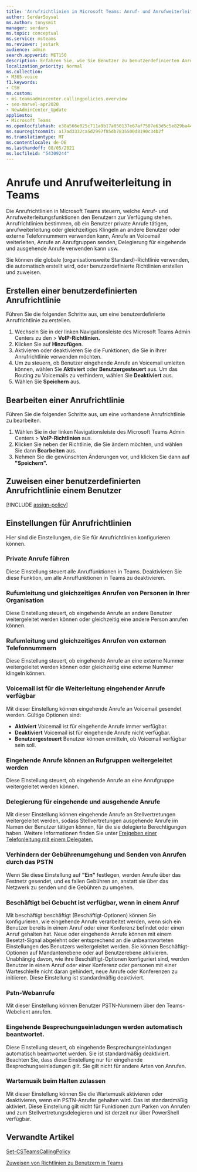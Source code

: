 ```yaml
---
title: 'Anrufrichtlinien in Microsoft Teams: Anruf- und Anrufweiterleitungsfunktionen'
author: SerdarSoysal
ms.author: tonysmit
manager: serdars
ms.topic: conceptual
ms.service: msteams
ms.reviewer: jastark
audience: admin
search.appverid: MET150
description: Erfahren Sie, wie Sie Benutzer zu benutzerdefinierten Anrufrichtlinien in Microsoft Teams sowie zu verschiedenen Anrufrichtlinieneinstellungen erstellen, ändern und hinzufügen.
localization_priority: Normal
ms.collection:
- M365-voice
f1.keywords:
- CSH
ms.custom:
- ms.teamsadmincenter.callingpolicies.overview
- seo-marvel-apr2020
- NewAdminCenter_Update
appliesto:
- Microsoft Teams
ms.openlocfilehash: e38a566e025c711a9b17a050137e67af7507e63d5c5e829ba4448ee4a1577790
ms.sourcegitcommit: a17ad3332ca5d2997f85db7835500d8190c34b2f
ms.translationtype: MT
ms.contentlocale: de-DE
ms.lasthandoff: 08/05/2021
ms.locfileid: "54309244"
---
```

#  <a name="calling-and-call-forwarding-in-teams"></a>Anrufe und Anrufweiterleitung in Teams

Die Anrufrichtlinien in Microsoft Teams steuern, welche Anruf- und Anrufweiterleitungsfunktionen den Benutzern zur Verfügung stehen. Anrufrichtlinien bestimmen, ob ein Benutzer private Anrufe tätigen, anrufweiterleitung oder gleichzeitiges Klingeln an andere Benutzer oder externe Telefonnummern verwenden kann, Anrufe an Voicemail weiterleiten, Anrufe an Anrufgruppen senden, Delegierung für eingehende und ausgehende Anrufe verwenden kann usw.

Sie können die globale (organisationsweite Standard)-Richtlinie verwenden, die automatisch erstellt wird, oder benutzerdefinierte Richtlinien erstellen und zuweisen.

## <a name="create-a-custom-calling-policy"></a>Erstellen einer benutzerdefinierten Anrufrichtlinie

Führen Sie die folgenden Schritte aus, um eine benutzerdefinierte Anrufrichtlinie zu erstellen.

1. Wechseln Sie in der linken Navigationsleiste des Microsoft Teams Admin Centers zu den   >  **VoIP-Richtlinien.**
2. Klicken Sie auf **Hinzufügen**.
3. Aktivieren oder deaktivieren Sie die Funktionen, die Sie in Ihrer Anrufrichtlinie verwenden möchten.
4. Um zu steuern, ob Benutzer eingehende Anrufe an Voicemail umleiten können, wählen Sie **Aktiviert** oder **Benutzergesteuert** aus. Um das Routing zu Voicemails zu verhindern, wählen Sie **Deaktiviert** aus.
5. Wählen Sie **Speichern** aus.

## <a name="edit-a-calling-policy"></a>Bearbeiten einer Anrufrichtlinie

Führen Sie die folgenden Schritte aus, um eine vorhandene Anrufrichtlinie zu bearbeiten.

1. Wählen Sie in der linken Navigationsleiste des Microsoft Teams Admin Centers   >  **VoIP-Richtlinien** aus.
2. Klicken Sie neben der Richtlinie, die Sie ändern möchten, und wählen Sie dann **Bearbeiten** aus.
3. Nehmen Sie die gewünschten Änderungen vor, und klicken Sie dann auf **"Speichern".**

## <a name="assign-a-custom-calling-policy-to-users"></a>Zuweisen einer benutzerdefinierten Anrufrichtlinie einem Benutzer

[!INCLUDE [assign-policy](includes/assign-policy.md)]

## <a name="calling-policy-settings"></a>Einstellungen für Anrufrichtlinien

Hier sind die Einstellungen, die Sie für Anrufrichtlinien konfigurieren können.

### <a name="make-private-calls"></a>Private Anrufe führen

Diese Einstellung steuert alle Anruffunktionen in Teams. Deaktivieren Sie diese Funktion, um alle Anruffunktionen in Teams zu deaktivieren.

### <a name="call-forwarding-and-simultaneous-ringing-to-people-in-your-organization"></a>Rufumleitung und gleichzeitiges Anrufen von Personen in Ihrer Organisation

Diese Einstellung steuert, ob eingehende Anrufe an andere Benutzer weitergeleitet werden können oder gleichzeitig eine andere Person anrufen können. 

### <a name="call-forwarding-and-simultaneous-ringing-to-external-phone-numbers"></a>Rufumleitung und gleichzeitiges Anrufen von externen Telefonnummern

Diese Einstellung steuert, ob eingehende Anrufe an eine externe Nummer weitergeleitet werden können oder gleichzeitig eine externe Nummer klingeln können.

### <a name="voicemail-is-available-for-routing-inbound-calls"></a>Voicemail ist für die Weiterleitung eingehender Anrufe verfügbar

Mit dieser Einstellung können eingehende Anrufe an Voicemail gesendet werden. Gültige Optionen sind:

- **Aktiviert** Voicemail ist für eingehende Anrufe immer verfügbar.
- **Deaktiviert**  Voicemail ist für eingehende Anrufe nicht verfügbar.
- **Benutzergesteuert** Benutzer können ermitteln, ob Voicemail verfügbar sein soll.

### <a name="inbound-calls-can-be-routed-to-call-groups"></a>Eingehende Anrufe können an Rufgruppen weitergeleitet werden

Diese Einstellung steuert, ob eingehende Anrufe an eine Anrufgruppe weitergeleitet werden können.

### <a name="delegation-for-inbound-and-outbound-calls"></a>Delegierung für eingehende und ausgehende Anrufe

Mit dieser Einstellung können eingehende Anrufe an Stellvertretungen weitergeleitet werden, sodass Stellvertretungen ausgehende Anrufe im Namen der Benutzer tätigen können, für die sie delegierte Berechtigungen haben. Weitere Informationen finden Sie unter [Freigeben einer Telefonleitung mit einem Delegaten.](https://support.office.com/article/share-a-phone-line-with-a-delegate-16307929-a51f-43fc-8323-3b1bf115e5a8)

### <a name="prevent-toll-bypass-and-send-calls-through-the-pstn"></a>Verhindern der Gebührenumgehung und Senden von Anrufen durch das PSTN 

Wenn Sie diese Einstellung auf **"Ein"** festlegen, werden Anrufe über das Festnetz gesendet, und es fallen Gebühren an, anstatt sie über das Netzwerk zu senden und die Gebühren zu umgehen.

### <a name="busy-on-busy-is-available-when-in-a-call"></a>Beschäftigt bei Gebucht ist verfügbar, wenn in einem Anruf

Mit beschäftigt beschäftigt (Beschäftigt-Optionen) können Sie konfigurieren, wie eingehende Anrufe verarbeitet werden, wenn sich ein Benutzer bereits in einem Anruf oder einer Konferenz befindet oder einen Anruf gehalten hat. Neue oder eingehende Anrufe können mit einem Besetzt-Signal abgelehnt oder entsprechend an die unbeantworteten Einstellungen des Benutzers weitergeleitet werden. Sie können Beschäftigt-Optionen auf Mandantenebene oder auf Benutzerebene aktivieren. Unabhängig davon, wie ihre Beschäftigt-Optionen konfiguriert sind, werden Benutzer in einem Anruf oder einer Konferenz oder personen mit einer Warteschleife nicht daran gehindert, neue Anrufe oder Konferenzen zu initiieren. Diese Einstellung ist standardmäßig deaktiviert.

### <a name="web-pstn-calling"></a>Pstn-Webanrufe

Mit dieser Einstellung können Benutzer PSTN-Nummern über den Teams-Webclient anrufen.

### <a name="incoming-meeting-invites-are-automatically-answered"></a>Eingehende Besprechungseinladungen werden automatisch beantwortet.

Diese Einstellung steuert, ob eingehende Besprechungseinladungen automatisch beantwortet werden. Sie ist standardmäßig deaktiviert. Beachten Sie, dass diese Einstellung nur für eingehende Besprechungseinladungen gilt. Sie gilt nicht für andere Arten von Anrufen.

### <a name="allow-music-on-hold"></a>Wartemusik beim Halten zulassen

Mit dieser Einstellung können Sie die Wartemusik aktivieren oder deaktivieren, wenn ein PSTN-Anrufer gehalten wird. Das ist standardmäßig aktiviert. Diese Einstellung gilt nicht für Funktionen zum Parken von Anrufen und zum Stellvertretungsdelegieren und ist derzeit nur über PowerShell verfügbar.

## <a name="related-articles"></a>Verwandte Artikel

[Set-CSTeamsCallingPolicy](/powershell/module/skype/set-csteamscallingpolicy)

[Zuweisen von Richtlinien zu Benutzern in Teams](assign-policies.md)
